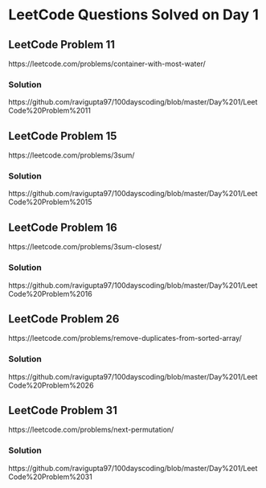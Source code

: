 <h1>LeetCode Questions Solved on Day 1</h1>

<h2>LeetCode Problem 11</h2>  https://leetcode.com/problems/container-with-most-water/
<h3>Solution</h3>  https://github.com/ravigupta97/100dayscoding/blob/master/Day%201/LeetCode%20Problem%2011

<h2>LeetCode Problem 15</h2>  https://leetcode.com/problems/3sum/
<h3>Solution</h3>  https://github.com/ravigupta97/100dayscoding/blob/master/Day%201/LeetCode%20Problem%2015

<h2>LeetCode Problem 16</h2>  https://leetcode.com/problems/3sum-closest/
<h3>Solution</h3>  https://github.com/ravigupta97/100dayscoding/blob/master/Day%201/LeetCode%20Problem%2016

<h2>LeetCode Problem 26</h2>  https://leetcode.com/problems/remove-duplicates-from-sorted-array/
<h3>Solution</h3>  https://github.com/ravigupta97/100dayscoding/blob/master/Day%201/LeetCode%20Problem%2026

<h2>LeetCode Problem 31</h2>  https://leetcode.com/problems/next-permutation/
<h3>Solution</h3>  https://github.com/ravigupta97/100dayscoding/blob/master/Day%201/LeetCode%20Problem%2031
